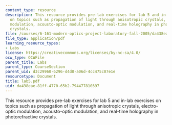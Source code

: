 ```yaml
---
content_type: resource
description: This resource provides pre-lab exercises for lab 5 and in-lab exercises
  on topics such as propagation of light through anisotropic crystals, electro-optic
  modulation, acousto-optic modulation, and real-time holography in photorefractive
  crystals.
file: /courses/6-161-modern-optics-project-laboratory-fall-2005/da438eae81ff477065b2794477810397_lab5.pdf
file_type: application/pdf
learning_resource_types:
- Labs
license: https://creativecommons.org/licenses/by-nc-sa/4.0/
ocw_type: OCWFile
parent_title: Labs
parent_type: CourseSection
parent_uid: d3c29960-6296-d4d8-a06d-4cc475c07e1e
resourcetype: Document
title: lab5.pdf
uid: da438eae-81ff-4770-65b2-794477810397
---
```

This resource provides pre-lab exercises for lab 5 and in-lab exercises on topics such as propagation of light through anisotropic crystals, electro-optic modulation, acousto-optic modulation, and real-time holography in photorefractive crystals.